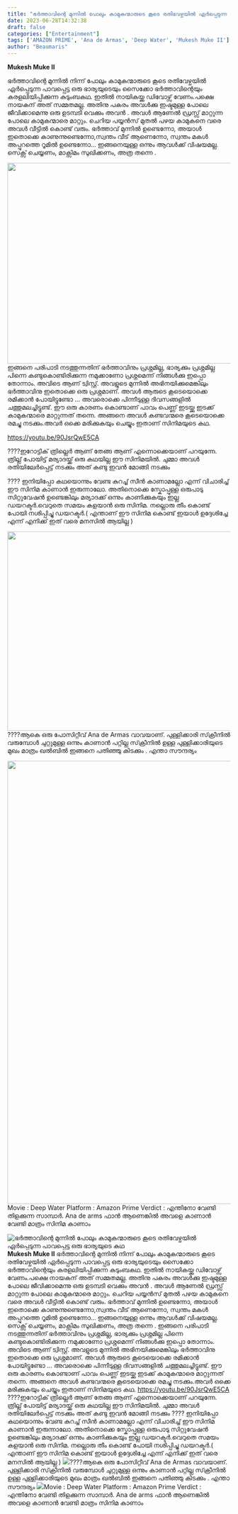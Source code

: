 ```yaml
---
title: "ഭർത്താവിന്റെ മുന്നിൽ പോലും കാമുകന്മാരുടെ കൂടെ രതിവേഴ്ചയിൽ ഏർപ്പെടുന്ന പാവപ്പെട്ട ഒരു ഭാര്യയുടെ കഥ"
date: 2023-06-28T14:32:38
draft: false
categories: ["Entertainment"]
tags: ['AMAZON PRIME', 'Ana de Armas', 'Deep Water', 'Mukesh Muke II']
author: "Beaumaris"
---
```


<strong>Mukesh Muke II</strong>

ഭർത്താവിന്റെ മുന്നിൽ നിന്ന് പോലും കാമുകന്മാരുടെ കൂടെ രതിവേഴ്ചയിൽ ഏർപ്പെടുന്ന പാവപ്പെട്ട ഒരു ഭാര്യയുടെയും സൈക്കോ ഭർത്താവിന്റെയും കരളലിയിപ്പിക്കുന്ന കുടുംബകഥ. ഇതിൽ നായികയ്ക്കു ഡിവോഴ്സ് വേണം.പക്ഷെ നായകന് അത് സമ്മതമല്ല. അതിനു പകരം അവൾക്കു ഇഷ്ടമുള്ള പോലെ ജീവിക്കാമെന്നു ഒരു ഉടമ്പടി വെക്കും അവൻ . അവൾ ആണേൽ ഡ്രസ്സ്‌ മാറ്റുന്ന പോലെ കാമുകന്മാരെ മാറ്റും. ചെറിയ പയ്യൻസ് മുതൽ പഴയ കാമുകനെ വരെ അവൾ വീട്ടിൽ കൊണ്ട് വരും. ഭർത്താവ് മുന്നിൽ ഉണ്ടെന്നോ, അയാൾ ഇതൊക്കെ കാണുന്നുണ്ടെന്നോ,സ്വന്തം വീട് ആണെന്നോ, സ്വന്തം മകൾ അപ്പുറത്തെ റൂമിൽ ഉണ്ടെന്നോ... ഇങ്ങനെയുള്ള ഒന്നും ആവൾക്ക് വിഷയമല്ല. സെക്സ് ചെയ്യണം, മാക്സിമം സുഖിക്കണം, അത്ര തന്നെ .

<a href="https://cdn.boolokam.com/articles/2023/06/fwfwffg.jpg"><img class="size-large wp-image-401386 aligncenter" src="https://cdn.boolokam.com/articles/2023/06/fwfwffg-1024x580.jpg" alt="" width="800" height="453" /></a>ഇങ്ങനെ പരിപാടി നടത്തുന്നതിന് ഭർത്താവിനും പ്രശ്നമില്ല, ഭാര്യക്കും പ്രശ്നമില്ല പിന്നെ കണ്ടുകൊണ്ടിരിക്കുന്ന നമുക്കാണോ പ്രശ്നമെന്ന് നിങ്ങൾക്കു ഇപ്പൊ തോന്നാം. അവിടെ ആണ് ട്വിസ്റ്റ്. അവളുടെ മുന്നിൽ അഭിനയിക്കുമെങ്കിലും ഭർത്താവിനു ഇതൊക്കെ ഒരു പ്രശ്നമാണ്. അവൾ ആരുടെ കൂടെയൊക്കെ രമിക്കാൻ പോയിട്ടുണ്ടോ ... അവരൊക്കെ പിന്നീടുള്ള ദിവസങ്ങളിൽ ചത്തുമലച്ചിട്ടുണ്ട്. ഈ ഒരു കാരണം കൊണ്ടാണ് പാവം പെണ്ണ് ഇടയ്ക്കു ഇടക്ക് കാമുകന്മാരെ മാറ്റുന്നത് തന്നെ. അങ്ങനെ അവൾ കണ്ടവന്മരെ കൂടെയൊക്കെ രമച്ചു നടക്കും.അവർ ഒക്കെ മരിക്കുകയും ചെയ്യും ഇതാണ് സിനിമയുടെ കഥ.

https://youtu.be/90JsrQwE5CA

????ഇറോട്ടിക് ത്രില്ലെർ ആണ് തേങ്ങ ആണ് എന്നൊക്കെയാണ് പറയുന്നേ. ത്രില്ല് പോയിട്ട് മര്യാദയ്ക്ക് ഒരു കഥയില്ല ഈ സിനിമയിൽ. ചുമ്മാ അവൾ രതിയിലേർപ്പെട്ട് നടക്കും അത് കണ്ടു ഇവൻ മോങ്ങി നടക്കും

???? ഇനിയിപ്പോ കഥയൊന്നും വേണ്ട കുറച്ച് സീൻ കാണാമല്ലോ എന്ന് വിചാരിച്ച് ഈ സിനിമ കാണാൻ ഇരുന്നാലോ. അതിനൊക്കെ സ്കോപ്പുള്ള ഒരുപാടു സിറ്റുവേഷൻ ഉണ്ടെങ്കിലും മര്യാദക്ക് ഒന്നും കാണിക്കുകയും ഇല്ല ഡയറക്ടർ.വെറുതെ സമയം കളയാൻ ഒരു സിനിമ. നല്ലൊരു തീം കൊണ്ട് പോയി നശിപ്പിച്ചു ഡയറക്ടർ.( എന്താണ് ഈ സിനിമ കൊണ്ട് ഇയാൾ ഉദ്ദേശിച്ചേ എന്ന് എനിക്ക് ഇത് വരെ മനസിൽ ആയില്ല )

<a href="https://cdn.boolokam.com/articles/2023/06/qw-1.webp"><img class="size-large wp-image-401387 aligncenter" src="https://cdn.boolokam.com/articles/2023/06/qw-1-1024x576.webp" alt="" width="800" height="450" /></a>????ആകെ ഒരു പോസിറ്റീവ് Ana de Armas വാവയാണ്. പുള്ളിക്കാരി സ്‌ക്രീനിൽ വരുമ്പോൾ ചുറ്റുമുള്ള ഒന്നും കാണാൻ പറ്റില്ല സ്‌ക്രീനിൽ ഉള്ള പുള്ളിക്കാരിയുടെ മുഖം മാത്രം ഖൽബിൽ ഇങ്ങനെ പതിഞ്ഞു കിടക്കും . എന്താ സൗന്ദര്യം

<a href="https://cdn.boolokam.com/articles/2023/06/fffffgggg.jpg"><img class="size-large wp-image-401388 aligncenter" src="https://cdn.boolokam.com/articles/2023/06/fffffgggg-819x1024.jpg" alt="" width="800" height="1000" /></a>Movie : Deep Water
Platform : Amazon Prime
Verdict : എന്തിനോ വേണ്ടി തിളക്കുന്ന സാമ്പാർ.
Ana de arms ഫാൻ ആണെങ്കിൽ അവളെ കാണാൻ വേണ്ടി മാത്രം സിനിമ കാണാം


![ഭർത്താവിന്റെ മുന്നിൽ പോലും കാമുകന്മാരുടെ കൂടെ രതിവേഴ്ചയിൽ ഏർപ്പെടുന്ന പാവപ്പെട്ട ഒരു ഭാര്യയുടെ കഥ](https://cdn.boolokam.com/articles/2023/06/fwfwffg-1024x580.jpg)**Mukesh Muke II** ഭർത്താവിന്റെ മുന്നിൽ നിന്ന് പോലും കാമുകന്മാരുടെ കൂടെ രതിവേഴ്ചയിൽ ഏർപ്പെടുന്ന പാവപ്പെട്ട ഒരു ഭാര്യയുടെയും സൈക്കോ ഭർത്താവിന്റെയും കരളലിയിപ്പിക്കുന്ന കുടുംബകഥ. ഇതിൽ നായികയ്ക്കു ഡിവോഴ്സ് വേണം.പക്ഷെ നായകന് അത് സമ്മതമല്ല. അതിനു പകരം അവൾക്കു ഇഷ്ടമുള്ള പോലെ ജീവിക്കാമെന്നു ഒരു ഉടമ്പടി വെക്കും അവൻ . അവൾ ആണേൽ ഡ്രസ്സ്‌ മാറ്റുന്ന പോലെ കാമുകന്മാരെ മാറ്റും. ചെറിയ പയ്യൻസ് മുതൽ പഴയ കാമുകനെ വരെ അവൾ വീട്ടിൽ കൊണ്ട് വരും. ഭർത്താവ് മുന്നിൽ ഉണ്ടെന്നോ, അയാൾ ഇതൊക്കെ കാണുന്നുണ്ടെന്നോ,സ്വന്തം വീട് ആണെന്നോ, സ്വന്തം മകൾ അപ്പുറത്തെ റൂമിൽ ഉണ്ടെന്നോ... ഇങ്ങനെയുള്ള ഒന്നും ആവൾക്ക് വിഷയമല്ല. സെക്സ് ചെയ്യണം, മാക്സിമം സുഖിക്കണം, അത്ര തന്നെ . [](https://cdn.boolokam.com/articles/2023/06/fwfwffg.jpg)ഇങ്ങനെ പരിപാടി നടത്തുന്നതിന് ഭർത്താവിനും പ്രശ്നമില്ല, ഭാര്യക്കും പ്രശ്നമില്ല പിന്നെ കണ്ടുകൊണ്ടിരിക്കുന്ന നമുക്കാണോ പ്രശ്നമെന്ന് നിങ്ങൾക്കു ഇപ്പൊ തോന്നാം. അവിടെ ആണ് ട്വിസ്റ്റ്. അവളുടെ മുന്നിൽ അഭിനയിക്കുമെങ്കിലും ഭർത്താവിനു ഇതൊക്കെ ഒരു പ്രശ്നമാണ്. അവൾ ആരുടെ കൂടെയൊക്കെ രമിക്കാൻ പോയിട്ടുണ്ടോ ... അവരൊക്കെ പിന്നീടുള്ള ദിവസങ്ങളിൽ ചത്തുമലച്ചിട്ടുണ്ട്. ഈ ഒരു കാരണം കൊണ്ടാണ് പാവം പെണ്ണ് ഇടയ്ക്കു ഇടക്ക് കാമുകന്മാരെ മാറ്റുന്നത് തന്നെ. അങ്ങനെ അവൾ കണ്ടവന്മരെ കൂടെയൊക്കെ രമച്ചു നടക്കും.അവർ ഒക്കെ മരിക്കുകയും ചെയ്യും ഇതാണ് സിനിമയുടെ കഥ. https://youtu.be/90JsrQwE5CA ????ഇറോട്ടിക് ത്രില്ലെർ ആണ് തേങ്ങ ആണ് എന്നൊക്കെയാണ് പറയുന്നേ. ത്രില്ല് പോയിട്ട് മര്യാദയ്ക്ക് ഒരു കഥയില്ല ഈ സിനിമയിൽ. ചുമ്മാ അവൾ രതിയിലേർപ്പെട്ട് നടക്കും അത് കണ്ടു ഇവൻ മോങ്ങി നടക്കും ???? ഇനിയിപ്പോ കഥയൊന്നും വേണ്ട കുറച്ച് സീൻ കാണാമല്ലോ എന്ന് വിചാരിച്ച് ഈ സിനിമ കാണാൻ ഇരുന്നാലോ. അതിനൊക്കെ സ്കോപ്പുള്ള ഒരുപാടു സിറ്റുവേഷൻ ഉണ്ടെങ്കിലും മര്യാദക്ക് ഒന്നും കാണിക്കുകയും ഇല്ല ഡയറക്ടർ.വെറുതെ സമയം കളയാൻ ഒരു സിനിമ. നല്ലൊരു തീം കൊണ്ട് പോയി നശിപ്പിച്ചു ഡയറക്ടർ.( എന്താണ് ഈ സിനിമ കൊണ്ട് ഇയാൾ ഉദ്ദേശിച്ചേ എന്ന് എനിക്ക് ഇത് വരെ മനസിൽ ആയില്ല ) [![](https://cdn.boolokam.com/articles/2023/06/qw-1-1024x576.webp)](https://cdn.boolokam.com/articles/2023/06/qw-1.webp)????ആകെ ഒരു പോസിറ്റീവ് Ana de Armas വാവയാണ്. പുള്ളിക്കാരി സ്‌ക്രീനിൽ വരുമ്പോൾ ചുറ്റുമുള്ള ഒന്നും കാണാൻ പറ്റില്ല സ്‌ക്രീനിൽ ഉള്ള പുള്ളിക്കാരിയുടെ മുഖം മാത്രം ഖൽബിൽ ഇങ്ങനെ പതിഞ്ഞു കിടക്കും . എന്താ സൗന്ദര്യം [![](https://cdn.boolokam.com/articles/2023/06/fffffgggg-819x1024.jpg)](https://cdn.boolokam.com/articles/2023/06/fffffgggg.jpg)Movie : Deep Water Platform : Amazon Prime Verdict : എന്തിനോ വേണ്ടി തിളക്കുന്ന സാമ്പാർ. Ana de arms ഫാൻ ആണെങ്കിൽ അവളെ കാണാൻ വേണ്ടി മാത്രം സിനിമ കാണാം
